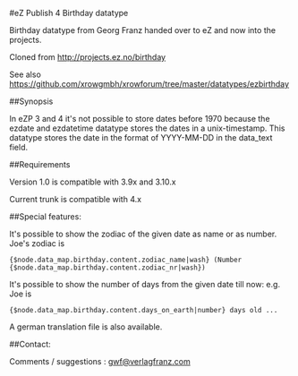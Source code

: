 #eZ Publish 4 Birthday datatype

Birthday datatype from Georg Franz handed over to eZ and now into the projects.

Cloned from http://projects.ez.no/birthday

See also https://github.com/xrowgmbh/xrowforum/tree/master/datatypes/ezbirthday

##Synopsis

In eZP 3 and 4 it's not possible to store dates before 1970 because the ezdate and ezdatetime datatype stores the dates in a unix-timestamp.
This datatype stores the date in the format of YYYY-MM-DD in the data_text field.

##Requirements

Version 1.0 is compatible with 3.9x and 3.10.x

Current trunk is compatible with 4.x

##Special features:

It's possible to show the zodiac of the given date as name or as number.
Joe's zodiac is

    {$node.data_map.birthday.content.zodiac_name|wash} (Number {$node.data_map.birthday.content.zodiac_nr|wash})

It's possible to show the number of days from the given date till now:
e.g. Joe is

    {$node.data_map.birthday.content.days_on_earth|number} days old ...

A german translation file is also available.

##Contact:

Comments / suggestions : gwf@verlagfranz.com
